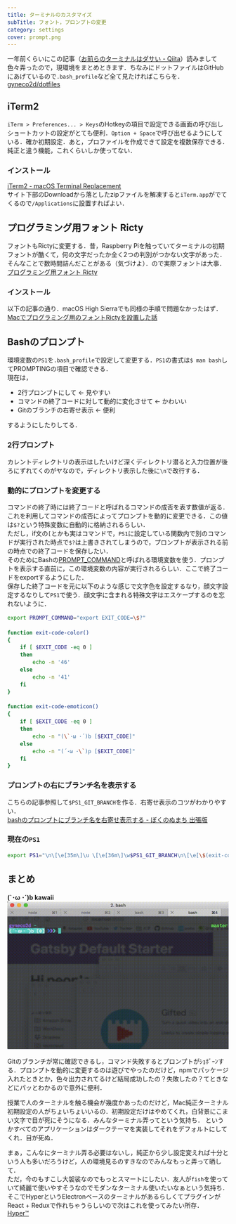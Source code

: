 ```yaml
---
title: ターミナルのカスタマイズ
subTitle: フォント，プロンプトの変更
category: settings
cover: prompt.png
---
```


一年前くらいにこの記事（[お前らのターミナルはダサい - Qiita](https://qiita.com/kinchiki/items/57e9391128d07819c321)）読みまして色々弄ったので，現環境をまとめときます．ちなみにドットファイルはGitHubにあげているので`.bash_profile`など全て見たければこちらを．  
[gyneco2d/dotfiles](https://github.com/gyneco2d/dotfiles)

## iTerm2
`iTerm > Preferences... > Keys`のHotkeyの項目で設定できる画面の呼び出しショートカットの設定がとても便利．`Option + Space`で呼び出せるようにしている．確か初期設定．あと，プロファイルを作成できて設定を複数保存できる．  
純正と違う機能，これくらいしか使ってない．

### インストール
[iTerm2 - macOS Terminal Replacement](https://www.iterm2.com)  
サイト下部のDownloadから落としたzipファイルを解凍すると`iTerm.app`がでてくるので`/Applications`に設置すればよい．  


## プログラミング用フォント Ricty
フォントもRictyに変更する．昔，Raspberry Piを触っていてターミナルの初期フォントが酷くて，何の文字だったか全く2つの判別がつかない文字があった．そんなことで数時間詰んだことがある（気づけよ）．ので実際フォントは大事．  
[プログラミング用フォント Ricty](http://www.rs.tus.ac.jp/yyusa/ricty.html)

### インストール
以下の記事の通り．macOS High Sierraでも同様の手順で問題なかったはず．  
[Macでプログラミング用のフォントRictyを設置した話](https://qiita.com/park-jh/items/3c5b9b4aa5619a3631b3)  


## Bashのプロンプト
環境変数の`PS1`を`.bash_profile`で設定して変更する．`PS1`の書式は`$ man bash`してPROMPTINGの項目で確認できる．  
現在は，  
- 2行プロンプトにして  ← 見やすい  
- コマンドの終了コードに対して動的に変化させて  ← かわいい  
- Gitのブランチの右寄せ表示  ← 便利  

するようにしたりしてる．

### 2行プロンプト
カレントディレクトリの表示はしたいけど深くディレクトリ潜ると入力位置が後ろにずれてくのがヤなので，ディレクトリ表示した後に`\n`で改行する．

### 動的にプロンプトを変更する
コマンドの終了時には終了コードと呼ばれるコマンドの成否を表す数値が返る．これを利用してコマンドの成否によってプロンプトを動的に変更できる．この値は`$?`という特殊変数に自動的に格納されるらしい．  
ただし，if文の`[`とかも実はコマンドで，`PS1`に設定している関数内で別のコマンドが実行された時点で`$?`は上書きされてしまうので，プロンプトが表示される前の時点での終了コードを保存したい．  
そのためにBashの[PROMPT_COMMAND](http://tldp.org/HOWTO/Bash-Prompt-HOWTO/x264.html)と呼ばれる環境変数を使う．プロンプトを表示する直前に，この環境変数の内容が実行されるらしい．ここで終了コードをexportするようにした．  
保存した終了コードを元に以下のような感じで文字色を設定するなり，顔文字設定するなりして`PS1`で使う．顔文字に含まれる特殊文字はエスケープするのを忘れないように．  

```bash
export PROMPT_COMMAND="export EXIT_CODE=\$?"

function exit-code-color()
{
    if [ $EXIT_CODE -eq 0 ]
    then
        echo -n '46'
    else
        echo -n '41'
    fi
}

function exit-code-emoticon()
{
    if [ $EXIT_CODE -eq 0 ]
    then
        echo -n "(\`･ω ･´)b [$EXIT_CODE]"
    else
        echo -n "(´･ω ･\`)p [$EXIT_CODE]"
    fi
}
```

### プロンプトの右にブランチ名を表示する
こちらの記事参照して`$PS1_GIT_BRANCH`を作る．右寄せ表示のコツがわかりやすい．  
[bashのプロンプトにブランチ名を右寄せ表示する - ぼくのぬまち 出張版](http://notogawa.hatenablog.com/entry/20120720/1342756620)

### 現在の`PS1`
```bash
export PS1="\n\[\e[35m\]\u \[\e[36m\]\w$PS1_GIT_BRANCH\n\[\e[\$(exit-code-color)m\]\$(exit-code-emoticon)\[\e[0m\] \[\e[34m\]❯\[\e[35m\]❯\[\e[36m\]❯\[\e[0m\] "
```

## まとめ
**(\`･ω ･´)b  kawaii**
![unsplash.com](./kawaii_prompt.gif)

Gitのブランチが常に確認できるし，コマンド失敗するとプロンプトがｼｮﾎﾞｰﾝする．プロンプトを動的に変更するのは遊びでやったのだけど，npmでパッケージ入れたときとか，色々出力されてるけど結局成功したの？失敗したの？てときなどにパッとわかるので意外に便利．  

授業で人のターミナルを触る機会が幾度かあったのだけど，Mac純正ターミナル初期設定の人がちょいちょいいるの．初期設定だけはやめてくれ，白背景にこまい文字で目が死にそうになる．みんなターミナル弄ってという気持ち． というかすべてのアプリケーションはダークテーマを実装してそれをデフォルトにしてくれ．目が死ぬ．  

まぁ，こんなにターミナル弄る必要はないし，純正から少し設定変えれば十分という人も多いだろうけど，人の環境見るのすきなのでみんなもっと弄って晒して．  
ただ，今のもすこし大袈裟なのでもっとスマートにしたい．友人が`fish`を使っていて綺麗で使いやすそうなのでモダンなターミナル使いたいなぁという気持ち．そこでHyperというElectronベースのターミナルがあるらしくてプラグインがReact + Reduxで作れちゃうらしいので次はこれを使ってみたい所存．  
[Hyper™](https://hyper.is/)

